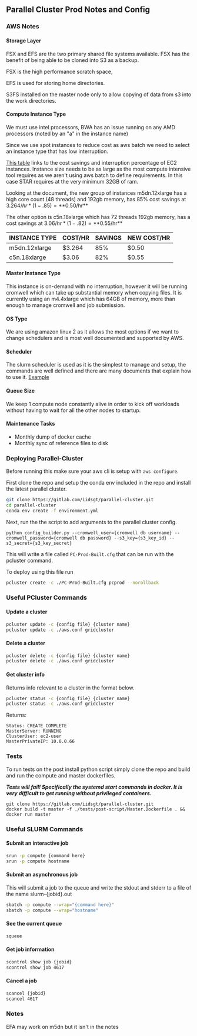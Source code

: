 ## Parallel Cluster Prod Notes and Config

### AWS Notes

#### Storage Layer

FSX and EFS are the two primary shared file systems available. FSX has the benefit of being able to be cloned into S3 as a backup. 

FSX is the high performance scratch space,

EFS is used for storing home directories.

S3FS installed on the master node only to allow copying of data from s3 into the work directories.

#### Compute Instance Type

We must use intel processors, BWA has an issue running on any AMD processors (noted by an "a" in the instance name)

Since we use spot instances to reduce cost as aws batch we need to select an instance type that has low interruption.

[This table](https://aws.amazon.com/ec2/spot/instance-advisor/) links to the cost savings and interruption percentage of EC2 instances. Instance size needs to be as large as the most compute intensive tool requires as we aren't using aws batch to define requirements. In this case STAR requires at the very minimum 32GB of ram. 

Looking at the document, the new group of instances m5dn.12xlarge has a high core count (48 threads) and 192gb memory, has 85% cost savings at $3.264/hr * (1 - .85) = **$0.50/hr**

The other option is c5n.18xlarge which has 72 threads 192gb memory, has a cost savings at $3.06/hr * (1 - .82) = **$0.55/hr**

|  INSTANCE TYPE    |  COST/HR  | SAVINGS  | NEW COST/HR
|---|---|---|---
| m5dn.12xlarge |  $3.264   | 85%  | $0.50
| c5n.18xlarge  |  $3.06    | 82%  | $0.55

#### Master Instance Type

This instance is on-demand with no interruption, however it will be running cromwell which can take up substantial memory when copying files. It is currently using an m4.4xlarge which has 64GB of memory, more than enough to manage cromwell and job submission.

#### OS Type

We are using amazon linux 2 as it allows the most options if we want to change schedulers and is most well documented and supported by AWS.

#### Scheduler

The slurm scheduler is used as it is the simplest to manage and setup, the commands are well defined and there are many documents that explain how to use it. [Example](https://www.brightcomputing.com/blog/bid/174099/slurm-101-basic-slurm-usage-for-linux-clusters)

#### Queue Size

We keep 1 compute node constantly alive in order to kick off workloads without having to wait for all the other nodes to startup.

#### Maintenance Tasks

- Monthly dump of docker cache
- Monthly sync of reference files to disk


### Deploying Parallel-Cluster

Before running this make sure your aws cli is setup with ```aws configure```.

First clone the repo and setup the conda env included in the repo and install the latest parallel cluster.

```bash
git clone https://gitlab.com/iidsgt/parallel-cluster.git
cd parallel-cluster
conda env create -f environment.yml
```

Next, run the the script to add arguments to the parallel cluster config.

```
python config_builder.py --cromwell_user={cromwell db username} --cromwell_password={cromwell db password} --s3_key={s3_key_id} --s3_secret={s3_key_secret}
```

This will write a file called ```PC-Prod-Built.cfg``` that can be run with the pcluster command.

To deploy using this file run

```bash
pcluster create -c ./PC-Prod-Built.cfg pcprod --norollback
```

### Useful PCluster Commands

#### Update a cluster

```bash
pcluster update -c {config file} {cluster name}
pcluster update -c ./aws.conf gridcluster
```

#### Delete a cluster

```bash
pcluster delete -c {config file} {cluster name}
pcluster delete -c ./aws.conf gridcluster
```

#### Get cluster info

Returns info relevant to a cluster in the format below.


```bash
pcluster status -c {config file} {cluster name}
pcluster status -c ./aws.conf gridcluster
```
Returns:
```
Status: CREATE_COMPLETE
MasterServer: RUNNING
ClusterUser: ec2-user
MasterPrivateIP: 10.0.0.66
```

### Tests

To run tests on the post install python script simply clone the repo and build and run the compute and master dockerfiles.

***Tests will fail! Specifically the systemd start commands in docker. It is very difficult to get running without privileged containers.***

```
git clone https://gitlab.com/iidsgt/parallel-cluster.git
docker build -t master -f ./tests/post-script/Master.Dockerfile . && docker run master
```

### Useful SLURM Commands

#### Submit an interactive job

```bash
srun -p compute {command here}
srun -p compute hostname
```

#### Submit an asynchronous job

This will submit a job to the queue and write the stdout and stderr to a file of the name slurm-{jobid}.out

```bash
sbatch -p compute --wrap="{command here}"
sbatch -p compute --wrap="hostname"
```

#### See the current queue

```bash
squeue
```

#### Get job information

```bash
scontrol show job {jobid}
scontrol show job 4617
```

#### Cancel a job

```bash
scancel {jobid}
scancel 4617
```

### Notes

EFA may work on m5dn but it isn't in the notes